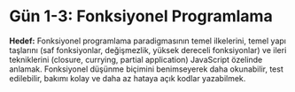 # Gün 1-3: Fonksiyonel Programlama

<b>Hedef:</b> Fonksiyonel programlama paradigmasının temel ilkelerini, temel yapı taşlarını (saf fonksiyonlar, değişmezlik, yüksek dereceli fonksiyonlar) ve ileri tekniklerini (closure, currying, partial application) JavaScript özelinde anlamak. Fonksiyonel düşünme biçimini benimseyerek daha okunabilir, test edilebilir, bakımı kolay ve daha az hataya açık kodlar yazabilmek.
